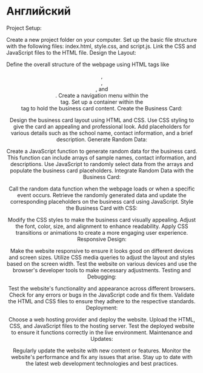 # Английский


Project Setup:

Create a new project folder on your computer.
Set up the basic file structure with the following files: index.html, style.css, and script.js.
Link the CSS and JavaScript files to the HTML file.
Design the Layout:

Define the overall structure of the webpage using HTML tags like <header>, <nav>, <main>, and <footer>.
Create a navigation menu within the <header> tag.
Set up a container within the <main> tag to hold the business card content.
Create the Business Card:

Design the business card layout using HTML and CSS.
Use CSS styling to give the card an appealing and professional look.
Add placeholders for various details such as the school name, contact information, and a brief description.
Generate Random Data:

Create a JavaScript function to generate random data for the business card.
This function can include arrays of sample names, contact information, and descriptions.
Use JavaScript to randomly select data from the arrays and populate the business card placeholders.
Integrate Random Data with the Business Card:

Call the random data function when the webpage loads or when a specific event occurs.
Retrieve the randomly generated data and update the corresponding placeholders on the business card using JavaScript.
Style the Business Card with CSS:

Modify the CSS styles to make the business card visually appealing.
Adjust the font, color, size, and alignment to enhance readability.
Apply CSS transitions or animations to create a more engaging user experience.
Responsive Design:

Make the website responsive to ensure it looks good on different devices and screen sizes.
Utilize CSS media queries to adjust the layout and styles based on the screen width.
Test the website on various devices and use the browser's developer tools to make necessary adjustments.
Testing and Debugging:

Test the website's functionality and appearance across different browsers.
Check for any errors or bugs in the JavaScript code and fix them.
Validate the HTML and CSS files to ensure they adhere to the respective standards.
Deployment:

Choose a web hosting provider and deploy the website.
Upload the HTML, CSS, and JavaScript files to the hosting server.
Test the deployed website to ensure it functions correctly in the live environment.
Maintenance and Updates:

Regularly update the website with new content or features.
Monitor the website's performance and fix any issues that arise.
Stay up to date with the latest web development technologies and best practices.